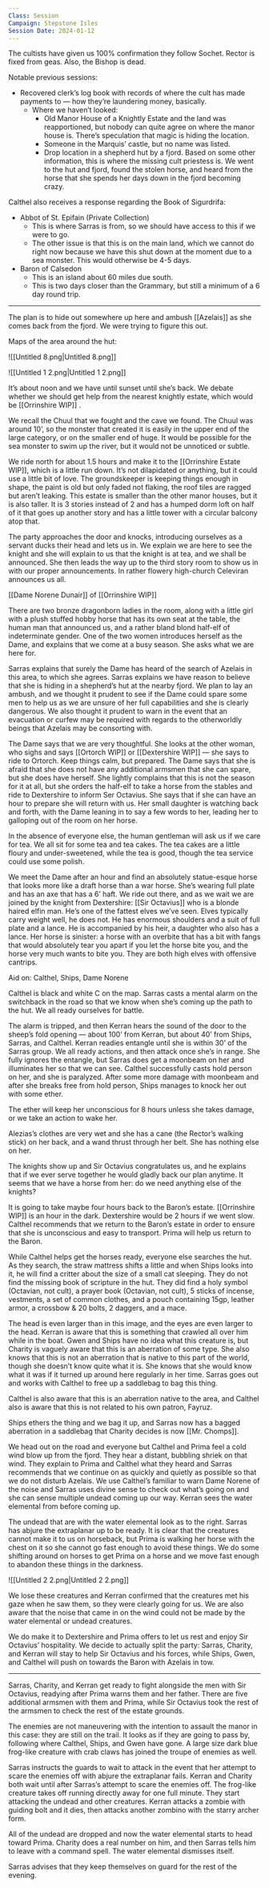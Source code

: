 ```yaml
---
Class: Session
Campaign: Stepstone Isles
Session Date: 2024-01-12
---
```

The cultists have given us 100% confirmation they follow Sochet. Rector is fixed from geas. Also, the Bishop is dead.

Notable previous sessions:

- Recovered clerk’s log book with records of where the cult has made payments to — how they’re laundering money, basically.
    - Where we haven’t looked:
        - Old Manor House of a Knightly Estate and the land was reapportioned, but nobody can quite agree on where the manor house is. There’s speculation that magic is hiding the location.
        - Someone in the Marquis’ castle, but no name was listed.
        - Drop location in a shepherd hut by a fjord. Based on some other information, this is where the missing cult priestess is. We went to the hut and fjord, found the stolen horse, and heard from the horse that she spends her days down in the fjord becoming crazy.

Calthel also receives a response regarding the Book of Sigurdrifa:

- Abbot of St. Epifain (Private Collection)
    - This is where Sarras is from, so we should have access to this if we were to go.
    - The other issue is that this is on the main land, which we cannot do right now because we have this shut down at the moment due to a sea monster. This would otherwise be 4-5 days.
- Baron of Calsedon
    - This is an island about 60 miles due south.
    - This is two days closer than the Grammary, but still a minimum of a 6 day round trip.

---

The plan is to hide out somewhere up here and ambush [[Azelais]] as she comes back from the fjord. We were trying to figure this out.

Maps of the area around the hut:

![[Untitled 8.png|Untitled 8.png]]

![[Untitled 1 2.png|Untitled 1 2.png]]

It’s about noon and we have until sunset until she’s back. We debate whether we should get help from the nearest knightly estate, which would be [[Orrinshire WIP]] .

We recall the Chuul that we fought and the cave we found. The Chuul was around 10’, so the monster that created it is easily in the upper end of the large category, or on the smaller end of huge. It would be possible for the sea monster to swim up the river, but it would not be unnoticed or subtle.

We ride north for about 1.5 hours and make it to the [[Orrinshire Estate WIP]], which is a little run down. It’s not dilapidated or anything, but it could use a little bit of love. The groundskeeper is keeping things enough in shape, the paint is old but only faded not flaking, the roof tiles are ragged but aren’t leaking. This estate is smaller than the other manor houses, but it is also taller. It is 3 stories instead of 2 and has a humped dorm loft on half of it that goes up another story and has a little tower with a circular balcony atop that.

The party approaches the door and knocks, introducing ourselves as a servant ducks their head and lets us in. We explain we are here to see the knight and she will explain to us that the knight is at tea, and we shall be announced. She then leads the way up to the third story room to show us in with our proper announcements. In rather flowery high-church Celeviran announces us all.

[[Dame Norene Dunair]] of [[Orrinshire WIP]]

There are two bronze dragonborn ladies in the room, along with a little girl with a plush stuffed hobby horse that has its own seat at the table, the human man that announced us, and a rather bland blond half-elf of indeterminate gender. One of the two women introduces herself as the Dame, and explains that we come at a busy season. She asks what we are here for.

Sarras explains that surely the Dame has heard of the search of Azelais in this area, to which she agrees. Sarras explains we have reason to believe that she is hiding in a shepherd’s hut at the nearby fjord. We plan to lay an ambush, and we thought it prudent to see if the Dame could spare some men to help us as we are unsure of her full capabilities and she is clearly dangerous. We also thought it prudent to warn in the event that an evacuation or curfew may be required with regards to the otherworldly beings that Azelais may be consorting with.

The Dame says that we are very thoughtful. She looks at the other woman, who sighs and says [[Ortorch WIP]] or [[Dextershire WIP]] — she says to ride to Ortorch. Keep things calm, but prepared. The Dame says that she is afraid that she does not have any additional armsmen that she can spare, but she does have herself. She lightly complains that this is not the season for it at all, but she orders the half-elf to take a horse from the stables and ride to Dextershire to inform Ser Octavius. She says that if she can have an hour to prepare she will return with us. Her small daughter is watching back and forth, with the Dame leaning in to say a few words to her, leading her to galloping out of the room on her horse.

In the absence of everyone else, the human gentleman will ask us if we care for tea. We all sit for some tea and tea cakes. The tea cakes are a little floury and under-sweetened, while the tea is good, though the tea service could use some polish.

We meet the Dame after an hour and find an absolutely statue-esque horse that looks more like a draft horse than a war horse. She’s wearing full plate and has an axe that has a 6’ haft. We ride out there, and as we wait we are joined by the knight from Dextershire: [[Sir Octavius]] who is a blonde haired elfin man. He’s one of the fattest elves we’ve seen. Elves typically carry weight well, he does not. He has enormous shoulders and a suit of full plate and a lance. He is accompanied by his heir, a daughter who also has a lance. Her horse is sinister: a horse with an overbite that has a bit with fangs that would absolutely tear you apart if you let the horse bite you, and the horse very much wants to bite you. They are both high elves with offensive cantrips.

Aid on: Calthel, Ships, Dame Norene

Calthel is black and white C on the map. Sarras casts a mental alarm on the switchback in the road so that we know when she’s coming up the path to the hut. We all ready ourselves for battle.

The alarm is tripped, and then Kerran hears the sound of the door to the sheep’s fold opening — about 100’ from Kerran, but about 40’ from Ships, Sarras, and Calthel. Kerran readies entangle until she is within 30’ of the Sarras group. We all ready actions, and then attack once she’s in range. She fully ignores the entangle, but Sarras does get a moonbeam on her and illuminates her so that we can see. Calthel successfully casts hold person on her, and she is paralyzed. After some more damage with moonbeam and after she breaks free from hold person, Ships manages to knock her out with some ether.

The ether will keep her unconscious for 8 hours unless she takes damage, or we take an action to wake her.

Alezias’s clothes are very wet and she has a cane (the Rector’s walking stick) on her back, and a wand thrust through her belt. She has nothing else on her.

The knights show up and Sir Octavius congratulates us, and he explains that if we ever serve together he would gladly back our plan anytime. It seems that we have a horse from her: do we need anything else of the knights?

It is going to take maybe four hours back to the Baron’s estate. [[Orrinshire WIP]] is an hour in the dark. Dextershire would be 2 hours if we went slow. Calthel recommends that we return to the Baron’s estate in order to ensure that she is unconscious and easy to transport. Prima will help us return to the Baron.

While Calthel helps get the horses ready, everyone else searches the hut. As they search, the straw mattress shifts a little and when Ships looks into it, he will find a critter about the size of a small cat sleeping. They do not find the missing book of scripture in the hut. They did find a holy symbol (Octavian, not cult), a prayer book (Octavian, not cult), 5 sticks of incense, vestments, a set of common clothes, and a pouch containing 15gp, leather armor, a crossbow & 20 bolts, 2 daggers, and a mace.

The head is even larger than in this image, and the eyes are even larger to the head. Kerran is aware that this is something that crawled all over him while in the boat. Gwen and Ships have no idea what this creature is, but Charity is vaguely aware that this is an aberration of some type. She also knows that this is not an aberration that is native to this part of the world, though she doesn’t know quite what it is. She knows that she would know what it was if it turned up around here regularly in her time. Sarras goes out and works with Calthel to free up a saddlebag to bag this thing.

Calthel is also aware that this is an aberration native to the area, and Calthel also is aware that this is not related to his own patron, Fayruz.

Ships ethers the thing and we bag it up, and Sarras now has a bagged aberration in a saddlebag that Charity decides is now [[Mr. Chomps]].

We head out on the road and everyone but Calthel and Prima feel a cold wind blow up from the fjord. They hear a distant, bubbling shriek on that wind. They explain to Prima and Calthel what they heard and Sarras recommends that we continue on as quickly and quietly as possible so that we do not disturb Azelais. We use Calthel’s familiar to warn Dame Norene of the noise and Sarras uses divine sense to check out what’s going on and she can sense multiple undead coming up our way. Kerran sees the water elemental from before coming up.

The undead that are with the water elemental look as to the right. Sarras has abjure the extraplanar up to be ready. It is clear that the creatures cannot make it to us on horseback, but Prima is walking her horse with the chest on it so she cannot go fast enough to avoid these things. We do some shifting around on horses to get Prima on a horse and we move fast enough to abandon these things in the darkness.

![[Untitled 2 2.png|Untitled 2 2.png]]

We lose these creatures and Kerran confirmed that the creatures met his gaze when he saw them, so they were clearly going for us. We are also aware that the noise that came in on the wind could not be made by the water elemental or undead creatures.

We do make it to Dextershire and Prima offers to let us rest and enjoy Sir Octavius’ hospitality. We decide to actually split the party: Sarras, Charity, and Kerran will stay to help Sir Octavius and his forces, while Ships, Gwen, and Calthel will push on towards the Baron with Azelais in tow.

---

Sarras, Charity, and Kerran get ready to fight alongside the men with Sir Octavius, readying after Prima warns them and her father. There are five additional armsmen with them and Prima, while Sir Octavius took the rest of the armsmen to check the rest of the estate grounds.

The enemies are not maneuvering with the intention to assault the manor in this case: they are still on the trail. It looks as if they are going to pass by, following where Calthel, Ships, and Gwen have gone. A large size dark blue frog-like creature with crab claws has joined the troupe of enemies as well.

Sarras instructs the guards to wait to attack in the event that her attempt to scare the enemies off with abjure the extraplanar fails. Kerran and Charity both wait until after Sarras’s attempt to scare the enemies off. The frog-like creature takes off running directly away for one full minute. They start attacking the undead and other creatures. Kerran attacks a zombie with guiding bolt and it dies, then attacks another zombino with the starry archer form.

All of the undead are dropped and now the water elemental starts to head toward Prima. Charity does a real number on him, and then Sarras tells him to leave with a command spell. The water elemental dismisses itself.

Sarras advises that they keep themselves on guard for the rest of the evening.